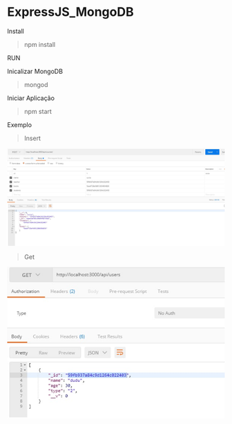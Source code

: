 # ExpressJS_MongoDB

Install
> npm install

RUN

Inicalizar MongoDB
> mongod

Iniciar Aplicação
> npm start

Exemplo 

> Insert

![alt text](https://raw.githubusercontent.com/eduardofx/ExpressJS_MongoDB/master/Insert.jpg)


> Get

![alt text](https://raw.githubusercontent.com/eduardofx/ExpressJS_MongoDB/master/get.jpg)
